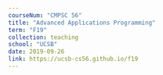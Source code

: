```yaml
---
courseNum: "CMPSC 56"
title: "Advanced Applications Programming"
term: "F19"
collection: teaching
school: "UCSB"
date: 2019-09-26
link: https://ucsb-cs56.github.io/f19
---
```


